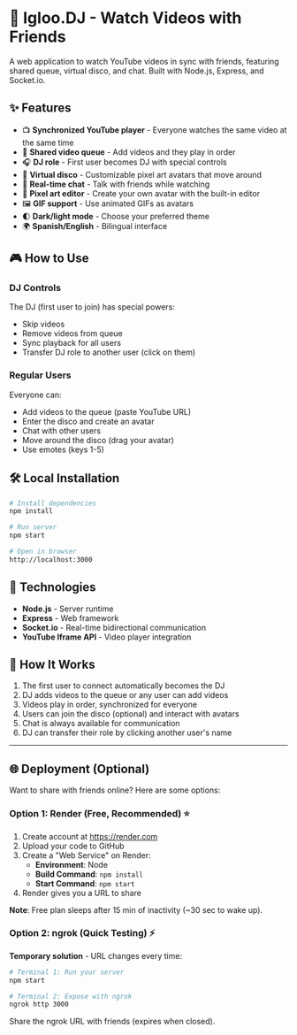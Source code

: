 # 🎵 Igloo.DJ - Watch Videos with Friends

A web application to watch YouTube videos in sync with friends, featuring shared queue, virtual disco, and chat. Built with Node.js, Express, and Socket.io.

## ✨ Features

- 📺 **Synchronized YouTube player** - Everyone watches the same video at the same time
- 🎵 **Shared video queue** - Add videos and they play in order
- 🎧 **DJ role** - First user becomes DJ with special controls
- 🕺 **Virtual disco** - Customizable pixel art avatars that move around
- 💬 **Real-time chat** - Talk with friends while watching
- 🎨 **Pixel art editor** - Create your own avatar with the built-in editor
- 🖼️ **GIF support** - Use animated GIFs as avatars
- 🌓 **Dark/light mode** - Choose your preferred theme
- 🌍 **Spanish/English** - Bilingual interface

## 🎮 How to Use

### DJ Controls
The DJ (first user to join) has special powers:
- Skip videos
- Remove videos from queue
- Sync playback for all users
- Transfer DJ role to another user (click on them)

### Regular Users
Everyone can:
- Add videos to the queue (paste YouTube URL)
- Enter the disco and create an avatar
- Chat with other users
- Move around the disco (drag your avatar)
- Use emotes (keys 1-5)

## 🛠️ Local Installation

```bash
# Install dependencies
npm install

# Run server
npm start

# Open in browser
http://localhost:3000
```

## 🔧 Technologies

- **Node.js** - Server runtime
- **Express** - Web framework
- **Socket.io** - Real-time bidirectional communication
- **YouTube Iframe API** - Video player integration

## 📝 How It Works

1. The first user to connect automatically becomes the DJ
2. DJ adds videos to the queue or any user can add videos
3. Videos play in order, synchronized for everyone
4. Users can join the disco (optional) and interact with avatars
5. Chat is always available for communication
6. DJ can transfer their role by clicking another user's name

---

## 🌐 Deployment (Optional)

Want to share with friends online? Here are some options:

### Option 1: Render (Free, Recommended) ⭐

1. Create account at https://render.com
2. Upload your code to GitHub
3. Create a "Web Service" on Render:
   - **Environment**: Node
   - **Build Command**: `npm install`
   - **Start Command**: `npm start`
4. Render gives you a URL to share

**Note**: Free plan sleeps after 15 min of inactivity (~30 sec to wake up).

### Option 2: ngrok (Quick Testing) ⚡

**Temporary solution** - URL changes every time:

```bash
# Terminal 1: Run your server
npm start

# Terminal 2: Expose with ngrok
ngrok http 3000
```

Share the ngrok URL with friends (expires when closed).
